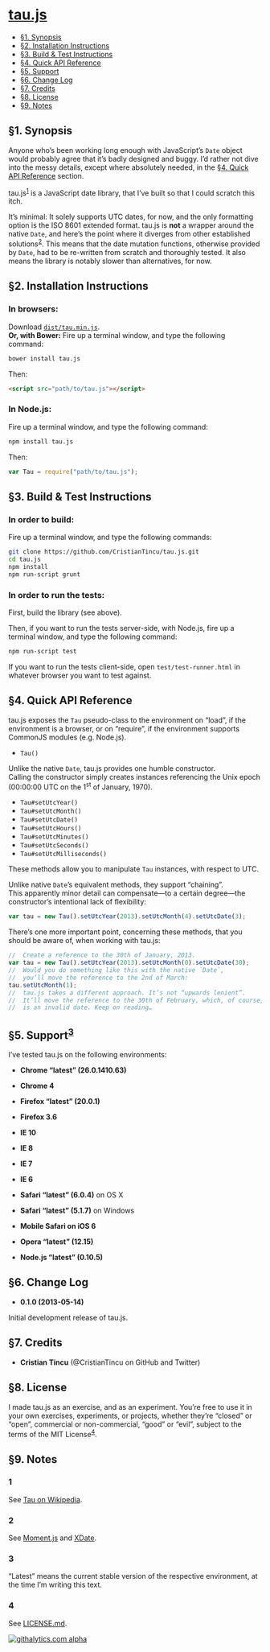 [tau.js](https://github.com/CristianTincu/tau.js)
===============================================================================

+ [§1. Synopsis](#1-synopsis)
+ [§2. Installation Instructions](#2-installation-instructions)
+ [§3. Build & Test Instructions](#3-build--test-instructions)
+ [§4. Quick API Reference](#4-quick-api-reference)
+ [§5. Support](#5-support3)
+ [§6. Change Log](#6-change-log)
+ [§7. Credits](#7-credits)
+ [§8. License](#8-license)
+ [§9. Notes](#9-notes)



§1. Synopsis
-------------------------------------------------------------------------------

Anyone who’s been working long enough with JavaScript’s `Date` object would
probably agree that it’s badly designed and buggy. I’d rather not dive into
the messy details, except where absolutely needed, in the
[§4. Quick API Reference](#4-quick-api-reference) section.

tau.js<sup>[1](#1)</sup> is a JavaScript date library, that I’ve built so that
I could scratch this itch.

It’s minimal: It solely supports UTC dates, for now, and the only formatting
option is the ISO 8601 extended format. tau.js is **not** a wrapper around the
native `Date`, and here’s the point where it diverges from other established
solutions<sup>[2](#2)</sup>. This means that the date mutation functions,
otherwise provided by `Date`, had to be re-written from scratch and thoroughly
tested. It also means the library is notably slower than alternatives, for now.



§2. Installation Instructions
-------------------------------------------------------------------------------

### In browsers:

Download
[`dist/tau.min.js`](https://raw.github.com/CristianTincu/tau.js/master/dist/tau.min.js).<br/>
**Or, with Bower:**
Fire up a terminal window, and type the following command:

```bash
bower install tau.js
```
Then:

```html
<script src="path/to/tau.js"></script>
```

### In Node.js:

Fire up a terminal window, and type the following command:

```bash
npm install tau.js
```
Then:

```javascript
var Tau = require("path/to/tau.js");
```



§3. Build & Test Instructions
-------------------------------------------------------------------------------

### In order to build:

Fire up a terminal window, and type the following commands:

```bash
git clone https://github.com/CristianTincu/tau.js.git
cd tau.js
npm install
npm run-script grunt
```

### In order to run the tests:

First, build the library (see above).

Then, if you want to run the tests server-side, with Node.js, fire up a
terminal window, and type the following command:

```bash
npm run-script test
```

If you want to run the tests client-side, open `test/test-runner.html` in
whatever browser you want to test against.



§4. Quick API Reference
-------------------------------------------------------------------------------

tau.js exposes the `Tau` pseudo-class to the environment on “load”, if the
environment is a browser, or on “require”, if the environment supports CommonJS
modules (e.g. Node.js).

+ `Tau()`

Unlike the native `Date`, tau.js provides one humble constructor.<br/>
Calling the constructor simply creates instances referencing the Unix epoch
(00:00:00 UTC on the 1<sup>st</sup> of January, 1970).

+ `Tau#setUtcYear()`
+ `Tau#setUtcMonth()`
+ `Tau#setUtcDate()`
+ `Tau#setUtcHours()`
+ `Tau#setUtcMinutes()`
+ `Tau#setUtcSeconds()`
+ `Tau#setUtcMilliseconds()`

These methods allow you to manipulate `Tau` instances, with respect to UTC.

Unlike native `Date`’s equivalent methods, they support “chaining”.<br/>
This apparently minor detail can compensate—to a certain degree—the
constructor’s intentional lack of flexibility:

```javascript
var tau = new Tau().setUtcYear(2013).setUtcMonth(4).setUtcDate(3);
```

There’s one more important point, concerning these methods, that you should be
aware of, when working with tau.js:

```javascript
//  Create a reference to the 30th of January, 2013.
var tau = new Tau().setUtcYear(2013).setUtcMonth(0).setUtcDate(30);
//  Would you do something like this with the native `Date`,
//  you’ll move the reference to the 2nd of March:
tau.setUtcMonth(1);
//  tau.js takes a different approach. It’s not “upwards lenient”.
//  It’ll move the reference to the 30th of February, which, of course,
//  is an invalid date. Keep on reading…
```



§5. Support<sup>[3](#3)</sup>
-------------------------------------------------------------------------------

I’ve tested tau.js on the following environments:

+ **Chrome “latest” (26.0.1410.63)**

+ **Chrome 4**

+ **Firefox “latest” (20.0.1)**

+ **Firefox 3.6**

+ **IE 10**

+ **IE 8**

+ **IE 7**

+ **IE 6**

+ **Safari “latest” (6.0.4)** on OS X

+ **Safari “latest” (5.1.7)** on Windows

+ **Mobile Safari on iOS 6**

+ **Opera “latest” (12.15)**

+ **Node.js “latest” (0.10.5)**



§6. Change Log
-------------------------------------------------------------------------------

+ **0.1.0 (2013-05-14)**

Initial development release of tau.js.



§7. Credits
-------------------------------------------------------------------------------

+ **Cristian Tincu** (@CristianTincu on GitHub and Twitter)



§8. License
-------------------------------------------------------------------------------

I made tau.js as an exercise, and as an experiment. You’re free to use it in
your own exercises, experiments, or projects, whether they’re “closed” or
“open”, commercial or non-commercial, “good” or “evil”, subject to the terms of
the MIT License<sup>[4](#4)</sup>.



§9. Notes
-------------------------------------------------------------------------------

### 1

See [Tau on Wikipedia](http://en.wikipedia.org/wiki/Tau).

### 2

See [Moment.js](http://momentjs.com/) and [XDate](http://arshaw.com/xdate/).

### 3

“Latest” means the current stable version of the respective environment, at the
time I’m writing this text.

### 4

See
[LICENSE.md](https://github.com/CristianTincu/tau.js/blob/master/LICENSE.md).



[![githalytics.com alpha](https://cruel-carlota.pagodabox.com/b99133b870004818d05d096cf9010cbc "githalytics.com")](http://githalytics.com/CristianTincu/tau.js)

